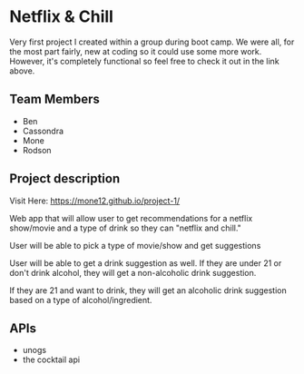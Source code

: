 # Netflix & Chill 
Very first project I created within a group during boot camp. We were all, for the most part fairly, new at coding 
so it could use some more work. However, it's completely functional so feel free to check it out in the link above.

## Team Members
* Ben
* Cassondra
* Mone
* Rodson

## Project description
Visit Here: https://mone12.github.io/project-1/
 
Web app that will allow user to get recommendations for a netflix show/movie and a type of drink so they can "netflix and chill."

User will be able to pick a type of movie/show and get suggestions

User will be able to get a drink suggestion as well. If they are under 21 or don't drink alcohol, they will get a non-alcoholic drink suggestion.

If they are 21 and want to drink, they will get an alcoholic drink suggestion based on a type of alcohol/ingredient.

## APIs
* unogs
* the cocktail api


